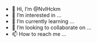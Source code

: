 - 👋 Hi, I’m @NvlHckm
- 👀 I’m interested in ...
- 🌱 I’m currently learning ...
- 💞️ I’m looking to collaborate on ...
- 📫 How to reach me ...

<!---
NvlHckm/NvlHckm is a ✨ special ✨ repository because its `README.md` (this file) appears on your GitHub profile.
You can click the Preview link to take a look at your changes.
--->
